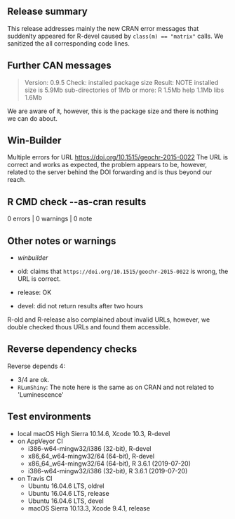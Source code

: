 ## Release summary

This release addresses mainly the 
new CRAN error messages that suddenlty appeared for R-devel
caused by `class(m) == "matrix"` calls. 
We sanitized the all corresponding code lines. 

## Further CAN messages

> Version: 0.9.5 
> Check: installed package size 
> Result: NOTE 
>     installed size is 5.9Mb
>     sub-directories of 1Mb or more:
>     R 1.5Mb
>     help 1.1Mb
>     libs 1.6Mb 

We are aware of it, however, this is the package size and there is nothing we can 
do about.

## Win-Builder

Multiple errors for URL https://doi.org/10.1515/geochr-2015-0022
The URL is correct and works as expected, the problem appears to be, however, 
related to the server behind the DOI forwarding and is thus beyond our reach. 

## R CMD check --as-cran results

0 errors | 0 warnings | 0 note

## Other notes or warnings

* *winbuilder* 

* old: claims that `https://doi.org/10.1515/geochr-2015-0022` is wrong, the URL is correct.
* release: OK
* devel: did not return results after two hours

R-old and R-release also complained about invalid URLs, however, we double 
checked thous URLs and found them accessible. 

## Reverse dependency checks

Reverse depends 4: 

* 3/4 are ok. 
* `RLumShiny`: The note here is the same as on CRAN and not related to 'Luminescence'

## Test environments
* local macOS High Sierra 10.14.6, Xcode 10.3, R-devel
* on AppVeyor CI
    * i386-w64-mingw32/i386 (32-bit), R-devel
    * x86_64_w64-mingw32/64 (64-bit), R-devel
    * x86_64_w64-mingw32/64 (64-bit), R 3.6.1 (2019-07-20)
    * i386-w64-mingw32/i386 (32-bit), R 3.6.1 (2019-07-20)
* on Travis CI
    * Ubuntu 16.04.6 LTS, oldrel
    * Ubuntu 16.04.6 LTS, release
    * Ubuntu 16.04.6 LTS, devel
    * macOS Sierra 10.13.3, Xcode 9.4.1, release
